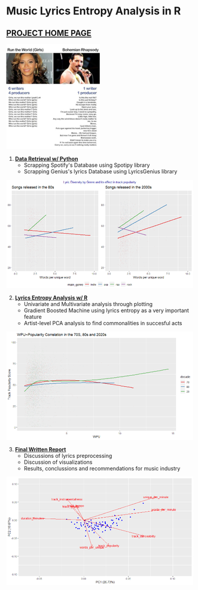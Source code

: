 # Music Lyrics Entropy Analysis in R

## [PROJECT HOME PAGE](https://carlosfg97.github.io/MusicLyricEntropy/)
<img src="https://raw.githubusercontent.com/carlosfg97/MusicLyricEntropy/main/img/fig1.jpg" alt="drawing" width="250"/>

1. **[Data Retrieval w/ Python](https://carlosfg97.github.io/MusicLyricEntropy/Py%20-%20SpotiPy%20and%20Genius%2017K%20Songs%20and%20Lyrics%20Retrieval)**
    * Scrapping Spotify's Database using Spotipy library
    * Scrapping Genius's lyrics Database using LyricsGenius library


<img src="https://github.com/carlosfg97/MusicLyricEntropy/blob/main/img/genres.png?raw=true" alt="drawing" width="500"/>

2. **[Lyrics Entropy Analysis w/ R](https://carlosfg97.github.io/MusicLyricEntropy/MusicLyricsEntropy.html)**
    * Univariate and Multivariate analysis through plotting
    * Gradient Boosted Machine using lyrics entropy as a very important feature
    * Artist-level PCA analysis to find commonalities in succesful acts

<img src="https://github.com/carlosfg97/MusicLyricEntropy/blob/main/img/wpubydec2.png?raw=true" alt="drawing" width="500"/>

3. **[Final Written Report](https://mcgill-my.sharepoint.com/:b:/g/personal/carlos_fabbrigarcia_mail_mcgill_ca/EWUjxnNBL7hPh4E6KVxkHSwBDk_gop9DDhhM-5M2kuXBgg?e=dbFATD)**
    * Discussions of lyrics preprocessing 
    * Discussion of visualizations
    * Results, conclussions and recommendations for music industry

<img src="https://github.com/carlosfg97/MusicLyricEntropy/blob/main/img/pca.png?raw=true" alt="drawing" width="500"/>
